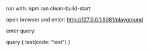 run with:
npm run clean-build-start

open browser and enter: http://127.0.0.1:8081/playground

enter query: 

query {
  test(code: "test")
}